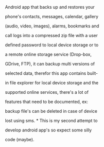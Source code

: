 
Android app that backs up and restores your 

phone's contacts, messages, calendar, gallery 

(audio, video, images), alarms, bookmarks and 

call logs into a compressed zip file with a user 

defined password to local device storage or to 

a remote online storage service (Drop-box, 

GDrive, FTP), it can backup multi versions of 

selected data, therefor this app contains built-

in file explorer for local device storage and the 

supported online services, there's a lot of 

features that need to be documented, ex: 

backup file's can be deleted in case of device 

lost using sms. * This is my second attempt to 

develop android app's so expect some silly 

code (maybe).
